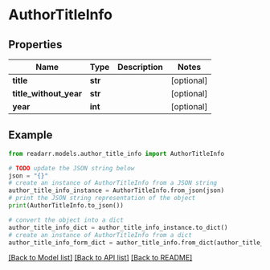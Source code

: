 # AuthorTitleInfo


## Properties

Name | Type | Description | Notes
------------ | ------------- | ------------- | -------------
**title** | **str** |  | [optional] 
**title_without_year** | **str** |  | [optional] 
**year** | **int** |  | [optional] 

## Example

```python
from readarr.models.author_title_info import AuthorTitleInfo

# TODO update the JSON string below
json = "{}"
# create an instance of AuthorTitleInfo from a JSON string
author_title_info_instance = AuthorTitleInfo.from_json(json)
# print the JSON string representation of the object
print(AuthorTitleInfo.to_json())

# convert the object into a dict
author_title_info_dict = author_title_info_instance.to_dict()
# create an instance of AuthorTitleInfo from a dict
author_title_info_form_dict = author_title_info.from_dict(author_title_info_dict)
```
[[Back to Model list]](../README.md#documentation-for-models) [[Back to API list]](../README.md#documentation-for-api-endpoints) [[Back to README]](../README.md)


